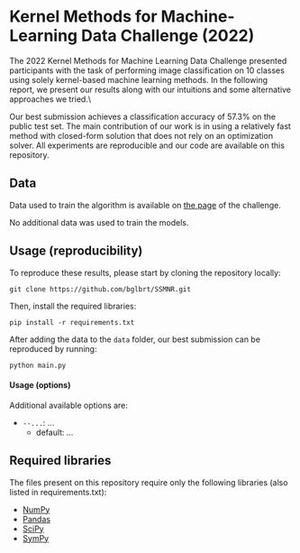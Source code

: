 # Kernel Methods for Machine-Learning Data Challenge (2022)

The 2022 Kernel Methods for Machine Learning Data Challenge presented participants with the task of performing image classification on 10 classes using solely kernel-based machine learning methods. In the following report, we present our results along with our intuitions and some alternative approaches we tried.\\

Our best submission achieves a classification accuracy of $57.3\%$ on the public test set. The main contribution of our work is in using a relatively fast method with closed-form solution that does not rely on an optimization solver. All experiments are reproducible and our code are available on this repository.

## Data

Data used to train the algorithm is available on [the page](https://www.kaggle.com/competitions/mva-mash-kernel-methods-2021-2022/data) of the challenge.

No additional data was used to train the models.

## Usage (reproducibility)

To reproduce these results, please start by cloning the repository locally:

```
git clone https://github.com/bglbrt/SSMNR.git
```

Then, install the required libraries:

```
pip install -r requirements.txt
```

After adding the data to the `data` folder, our best submission can be reproduced by running:

```
python main.py
```

#### Usage (options)

Additional available options are:

* `--...`:
  ...
  - default: *...*

## Required libraries

The files present on this repository require only the following libraries (also listed in requirements.txt):
 - [NumPy](https://numpy.org)
 - [Pandas](https://pandas.pydata.org)
 - [SciPy](https://scipy.org)
 - [SymPy](https://www.sympy.org/en/index.html)
